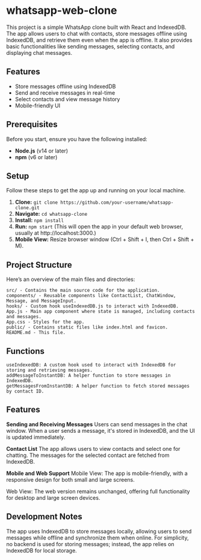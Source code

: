 # whatsapp-web-clone

This project is a simple WhatsApp clone built with React and IndexedDB. The app allows users to chat with contacts, store messages offline using IndexedDB, and retrieve them even when the app is offline. It also provides basic functionalities like sending messages, selecting contacts, and displaying chat messages.

## Features
- Store messages offline using IndexedDB
- Send and receive messages in real-time
- Select contacts and view message history
- Mobile-friendly UI

## Prerequisites

Before you start, ensure you have the following installed:
- **Node.js** (v14 or later)
- **npm** (v6 or later)

## Setup

Follow these steps to get the app up and running on your local machine.

1. **Clone:** `git clone https://github.com/your-username/whatsapp-clone.git`
2. **Navigate:** `cd whatsapp-clone`
3. **Install:** `npm install`
4. **Run:** `npm start` (This will open the app in your default web browser, usually at http://localhost:3000.)
5. **Mobile View:** Resize browser window (Ctrl + Shift + I, then Ctrl + Shift + M).


## Project Structure
Here’s an overview of the main files and directories:

```
src/ - Contains the main source code for the application.
components/ - Reusable components like ContactList, ChatWindow, Message, and MessageInput.
hooks/ - Custom hook useIndexedDB.js to interact with IndexedDB.
App.js - Main app component where state is managed, including contacts and messages.
App.css - Styles for the app.
public/ - Contains static files like index.html and favicon.
README.md - This file.
```

## Functions
```
useIndexedDB: A custom hook used to interact with IndexedDB for storing and retrieving messages.
addMessageToInstantDB: A helper function to store messages in IndexedDB.
getMessagesFromInstantDB: A helper function to fetch stored messages by contact ID.
```


## Features

**Sending and Receiving Messages**
Users can send messages in the chat window. When a user sends a message, it's stored in IndexedDB, and the UI is updated immediately.

**Contact List**
The app allows users to view contacts and select one for chatting. The messages for the selected contact are fetched from IndexedDB.

**Mobile and Web Support**
Mobile View: The app is mobile-friendly, with a responsive design for both small and large screens.

Web View: The web version remains unchanged, offering full functionality for desktop and large screen devices.

## Development Notes
The app uses IndexedDB to store messages locally, allowing users to send messages while offline and synchronize them when online.
For simplicity, no backend is used for storing messages; instead, the app relies on IndexedDB for local storage.

